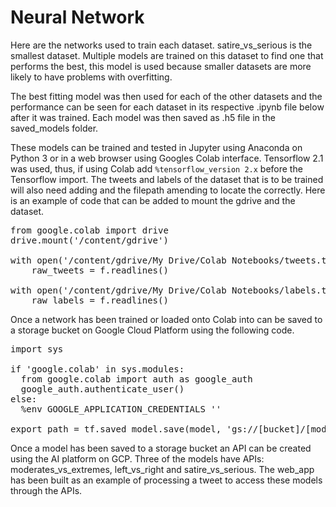# Neural Network #

Here are the networks used to train each dataset.  satire_vs_serious is the 
smallest dataset.  Multiple models are trained on this dataset to find one that 
performs the best, this model is used because smaller datasets are more likely
to have problems with overfitting. 

The best fitting model was then used for each of the other datasets and the
performance can be seen for each dataset in its respective .ipynb file below 
after it was trained.  Each model was then saved as .h5 file in the 
saved_models folder.

These models can be trained and tested in Jupyter using Anaconda on Python 3 or 
in a web browser using Googles Colab interface. Tensorflow 2.1 was used, thus, 
if using Colab add `%tensorflow_version 2.x` before the Tensorflow import.
The tweets and labels of the dataset that is to be trained will also need
adding and the filepath amending to locate the correctly. Here is an example of
code that can be added to mount the gdrive and the dataset.

<pre>from google.colab import drive
drive.mount('/content/gdrive')

with open('/content/gdrive/My Drive/Colab Notebooks/tweets.txt', encoding="utf8") as f:
    raw_tweets = f.readlines()
    
with open('/content/gdrive/My Drive/Colab Notebooks/labels.txt') as f:
    raw_labels = f.readlines()</pre>

Once a network has been trained or loaded onto Colab into can be saved to a 
storage bucket on Google Cloud Platform using the following code.

<pre>import sys

if 'google.colab' in sys.modules:
  from google.colab import auth as google_auth
  google_auth.authenticate_user()
else:
  %env GOOGLE_APPLICATION_CREDENTIALS ''
  
export_path = tf.saved_model.save(model, 'gs://[bucket]/[model]')</pre>

Once a model has been saved to a storage bucket an API can be created using the
AI platform on GCP.  Three of the models have APIs: moderates_vs_extremes, 
left_vs_right and satire_vs_serious.  The web_app has been built as an example
of processing a tweet to access these models through the APIs.